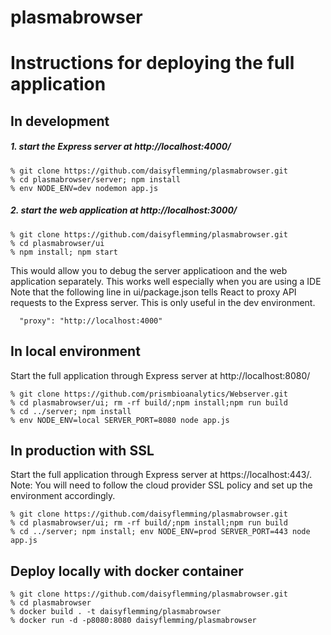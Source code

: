 # plasmabrowser

# Instructions for deploying the full application

## In development

##### 1. start the Express server at http://localhost:4000/
```
% git clone https://github.com/daisyflemming/plasmabrowser.git
% cd plasmabrowser/server; npm install
% env NODE_ENV=dev nodemon app.js
```

##### 2. start the web application at http://localhost:3000/
```
% git clone https://github.com/daisyflemming/plasmabrowser.git
% cd plasmabrowser/ui
% npm install; npm start
```
This would allow you to debug the server applicatioon and the web application separately. This works well especially when you are using a IDE
Note that the following line in ui/package.json tells React to proxy API requests to the Express server. This is only useful in the dev environment.
```
  "proxy": "http://localhost:4000"
```
## In local environment

Start the full application through Express server at http://localhost:8080/
```
% git clone https://github.com/prismbioanalytics/Webserver.git
% cd plasmabrowser/ui; rm -rf build/;npm install;npm run build
% cd ../server; npm install
% env NODE_ENV=local SERVER_PORT=8080 node app.js
```

## In production with SSL

Start the full application through Express server at https://localhost:443/. 
Note: You will need to follow the cloud provider SSL policy and set up the environment accordingly.
```
% git clone https://github.com/daisyflemming/plasmabrowser.git
% cd plasmabrowser/ui; rm -rf build/;npm install;npm run build
% cd ../server; npm install; env NODE_ENV=prod SERVER_PORT=443 node app.js
```

## Deploy locally with docker container
```
% git clone https://github.com/daisyflemming/plasmabrowser.git
% cd plasmabrowser
% docker build . -t daisyflemming/plasmabrowser
% docker run -d -p8080:8080 daisyflemming/plasmabrowser

```